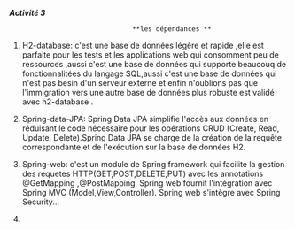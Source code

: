 ***Activité 3***


                                   **les dépendances **

1. H2-database:
    c'est une base de données légère et rapide ,elle est parfaite pour les tests et les applications web qui consomment peu de ressources ,aussi c'est une base de données qui supporte beaucouq de fonctionnalitées du langage SQL,aussi c'est une base de données qui n'est pas besin d'un serveur externe et enfin n'oublions pas que l'immigration vers une  autre base de données plus robuste est validé avec h2-database .

2.  Spring-data-JPA:
     Spring Data JPA simplifie l'accès aux données en réduisant le code nécessaire pour les opérations CRUD (Create, Read, Update, Delete).Spring Data JPA se charge de la création de la requête correspondante et de l'exécution sur la base de données H2.

3.  Spring-web:
     c'est un module de Spring framework qui facilite la gestion des requetes HTTP(GET,POST,DELETE,PUT)
     avec les annotations @GetMapping  ,@PostMapping.
     Spring web fournit l'intégration avec Spring MVC (Model,View,Controller).
     Spring web s'intègre avec Spring Security...

4.      


  